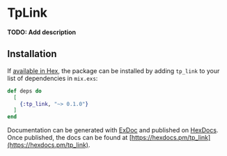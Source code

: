 # TpLink

**TODO: Add description**

## Installation

If [available in Hex](https://hex.pm/docs/publish), the package can be installed
by adding `tp_link` to your list of dependencies in `mix.exs`:

```elixir
def deps do
  [
    {:tp_link, "~> 0.1.0"}
  ]
end
```

Documentation can be generated with [ExDoc](https://github.com/elixir-lang/ex_doc)
and published on [HexDocs](https://hexdocs.pm). Once published, the docs can
be found at [https://hexdocs.pm/tp_link](https://hexdocs.pm/tp_link).

